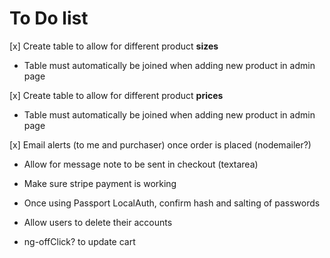 # To Do list

[x] Create table to allow for different product **sizes**
  * Table must automatically be joined when adding new product in admin page

[x] Create table to allow for different product **prices**
  * Table must automatically be joined when adding new product in admin page

[x] Email alerts (to me and purchaser) once order is placed (nodemailer?)

* Allow for message note to be sent in checkout (textarea)

* Make sure stripe payment is working

* Once using Passport LocalAuth, confirm hash and salting of passwords

* Allow users to delete their accounts

* ng-offClick? to update cart
